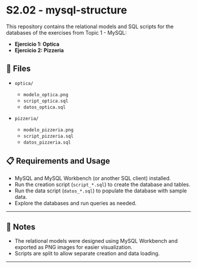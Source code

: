 # S2.02 - mysql-structure

This repository contains the relational models and SQL scripts for the databases of the exercises from Topic 1 - MySQL:

- **Ejercicio 1: Optica**
- **Ejercicio 2: Pizzeria**

## 📁 Files

- `optica/`
  - `modelo_optica.png`
  - `script_optica.sql`
  - `datos_optica.sql`
  
- `pizzeria/`
  - `modelo_pizzeria.png`
  - `script_pizzeria.sql`
  - `datos_pizzeria.sql`

## 📋 Requirements and Usage

- MySQL and MySQL Workbench (or another SQL client) installed.
- Run the creation script (`script_*.sql`) to create the database and tables.
- Run the data script (`datos_*.sql`) to populate the database with sample data.
- Explore the databases and run queries as needed.

---

## 📌 Notes

- The relational models were designed using MySQL Workbench and exported as PNG images for easier visualization.
- Scripts are split to allow separate creation and data loading.

---

